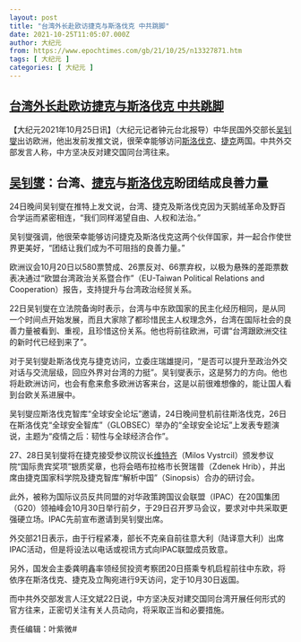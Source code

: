 ```yaml
---
layout: post
title: "台湾外长赴欧访捷克与斯洛伐克 中共跳脚"
date: 2021-10-25T11:05:07.000Z
author: 大纪元
from: https://www.epochtimes.com/gb/21/10/25/n13327871.htm
tags: [ 大纪元 ]
categories: [ 大纪元 ]
---
```

<!--1635159907000-->
[台湾外长赴欧访捷克与斯洛伐克 中共跳脚](https://www.epochtimes.com/gb/21/10/25/n13327871.htm)
------

<div>
<p>【大纪元2021年10月25日讯】（大纪元记者钟元台北报导）中华民国外交部长<a href="https://www.epochtimes.com/gb/tag/%E5%90%B4%E9%92%8A%E7%87%AE.html">吴钊燮</a>出访欧洲，他出发前发推文说，很荣幸能够访问<a href="https://www.epochtimes.com/gb/tag/%E6%96%AF%E6%B4%9B%E4%BC%90%E5%85%8B.html">斯洛伐克</a>、<a href="https://www.epochtimes.com/gb/tag/%E6%8D%B7%E5%85%8B.html">捷克</a>两国。中共外交部发言人称，中方坚决反对建交国同台湾往来。</p><h2><a href="https://www.epochtimes.com/gb/tag/%E5%90%B4%E9%92%8A%E7%87%AE.html">吴钊燮</a>：台湾、<a href="https://www.epochtimes.com/gb/tag/%E6%8D%B7%E5%85%8B.html">捷克</a>与<a href="https://www.epochtimes.com/gb/tag/%E6%96%AF%E6%B4%9B%E4%BC%90%E5%85%8B.html">斯洛伐克</a>盼团结成良善力量</h2><p>24日晚间吴钊燮在推特上发文说，台湾、捷克及斯洛伐克因为天鹅绒革命及野百合学运而紧密相连，“我们同样渴望自由、人权和法治。”</p><p>吴钊燮强调，他很荣幸能够访问捷克及斯洛伐克这两个伙伴国家，并一起合作使世界更美好，“团结让我们成为不可阻挡的良善力量。”</p><p>欧洲议会10月20日以580票赞成、26票反对、66票弃权，以极为悬殊的差距票数表决通过“欧盟台湾政治关系暨合作”（EU-Taiwan Political Relations and Cooperation）报告，支持提升与台湾政治经贸关系。</p><p>22日吴钊燮在立法院备询时表示，台湾与中东欧国家的民主化经历相同，是从同一个时间点开始发展，而且大家除了都珍惜民主人权理念外，台湾在国际社会的良善力量被看到、重视，且珍惜这份关系。他也将前往欧洲，可谓“台湾跟欧洲交往的新时代已经到来了”。</p><p>对于吴钊燮赴斯洛伐克与捷克访问，立委庄瑞雄提问，“是否可以提升至政治外交对话与交流层级，回应外界对台湾的力挺”。吴钊燮表示，这是努力的方向。他也将赴欧洲访问，也会有愈来愈多欧洲访客来台，这是以前很难想像的，能让国人看到台欧关系进展中。</p><p>吴钊燮应斯洛伐克智库“全球安全论坛”邀请，24日晚间登机前往斯洛伐克，26日在斯洛伐克“全球安全智库”（GLOBSEC）举办的“全球安全论坛”上发表专题演说，主题为“疫情之后：韧性与全球经济合作”。</p><p>27、28日吴钊燮将在捷克接受参议院议长<a href="https://www.epochtimes.com/gb/tag/%E7%BB%B4%E7%89%B9%E9%BD%90.html">维特齐</a>（Milos Vystrcil）颁发参议院“国际贵宾奖项”银质奖章，也将会晤布拉格市长贺瑞普（Zdenek Hrib），并出席由捷克国家科学院及捷克智库“解析中国”（Sinopsis）合办的研讨会。</p><p>此外，被称为国际议员反共同盟的对华政策跨国议会联盟（IPAC）在20国集团（G20）领袖峰会10月30日举行前夕，于29日召开罗马会议，要求对中共采取更强硬立场。IPAC先前宣布邀请到吴钊燮出席。</p><p>外交部21日表示，由于行程紧凑，部长不克亲自前往意大利（陆译意大利）出席IPAC活动，但是将设法以电话或视讯方式向IPAC联盟成员致意。</p><p>另外，国发会主委龚明鑫率领经贸投资考察团20日搭乘专机启程前往中东欧，将依序在斯洛伐克、捷克及立陶宛进行9天访问，定于10月30日返国。</p><p>而中共外交部发言人汪文斌22日说，中方坚决反对建交国同台湾开展任何形式的官方往来，正密切关注有关人员动向，将采取正当和必要措施。</p><p>责任编辑：叶紫微#</p>
</div>
